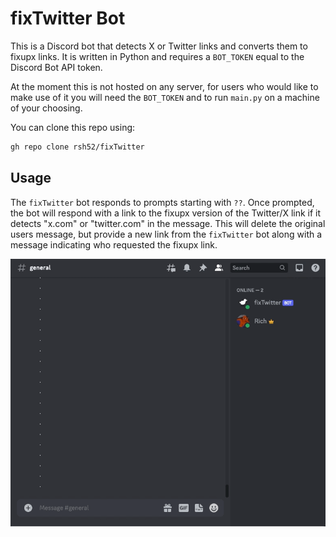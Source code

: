 # fixTwitter Bot

This is a Discord bot that detects X or Twitter links and converts them to fixupx links. It is written in Python and requires a `BOT_TOKEN` equal to the Discord Bot API token.

At the moment this is not hosted on any server, for users who would like to make use of it you will need the `BOT_TOKEN` and to run `main.py` on a machine of your choosing.

You can clone this repo using:

```bash
gh repo clone rsh52/fixTwitter
```

## Usage

The `fixTwitter` bot responds to prompts starting with `??`. Once prompted, the bot will respond with a link to the fixupx version of the Twitter/X link if it detects "x.com" or "twitter.com" in the message. This will delete the original users message, but provide a new link from the `fixTwitter` bot along with a message indicating who requested the fixupx link.

![Example Usage](img/example.gif)
